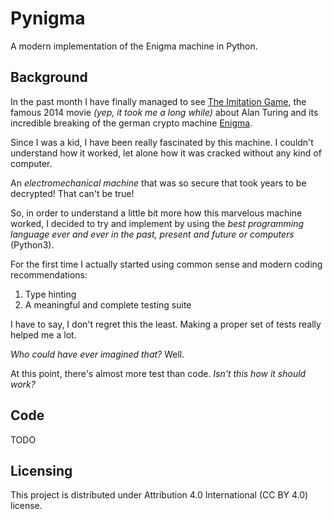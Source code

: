 # Pynigma

A modern implementation of the Enigma machine in Python.

## Background

In the past month I have finally managed to see [The Imitation Game](https://it.wikipedia.org/wiki/The_Imitation_Game), the famous 2014 movie *(yep, it took me a long while)* about Alan Turing and its incredible breaking of the german crypto machine [Enigma](https://en.wikipedia.org/wiki/Enigma_machine).

Since I was a kid, I have been really fascinated by this machine.
I couldn't understand how it worked, let alone how it was cracked without any kind of computer.

An *electromechanical machine* that was so secure that took years to be decrypted! That can't be true!

So, in order to understand a little bit more how this marvelous machine worked, I decided to try and implement by using the *best programming language ever and ever in the past, present and future or computers* (Python3).

For the first time I actually started using common sense and modern coding recommendations:

1. Type hinting
2. A meaningful and complete testing suite

I have to say, I don't regret this the least.
Making a proper set of tests really helped me a lot.

*Who could have ever imagined that?* Well.

At this point, there's almost more test than code.
*Isn't this how it should work?*

## Code

TODO

## Licensing

This project is distributed under Attribution 4.0 International (CC BY 4.0) license.
